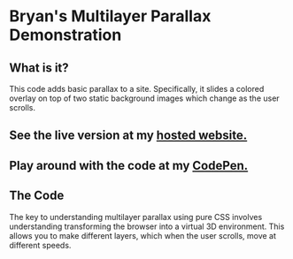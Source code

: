 # Bryan's Multilayer Parallax Demonstration

## What is it?

This code adds basic parallax to a site. Specifically, it slides a colored overlay on top of two static background images which change as the user scrolls.

## See the live version at my [hosted website.](https://multilayer-parallax.firebaseapp.com/)
## Play around with the code at my [CodePen.](https://codepen.io/BryanLong/pen/ZagjLV)

## The Code 
The key to understanding multilayer parallax using pure CSS involves understanding transforming the browser into a virtual 3D environment.
This allows you to make different layers, which when the user scrolls, move at different speeds.
